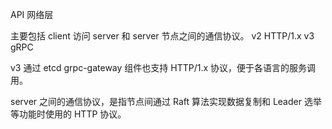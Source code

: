API 网络层

主要包括 client 访问 server 和 server 节点之间的通信协议。
v2 HTTP/1.x
v3 gRPC

v3 通过 etcd grpc-gateway 组件也支持 HTTP/1.x 协议，便于各语言的服务调用。

server 之间的通信协议，是指节点间通过 Raft 算法实现数据复制和 Leader 选举等功能时使用的 HTTP 协议。